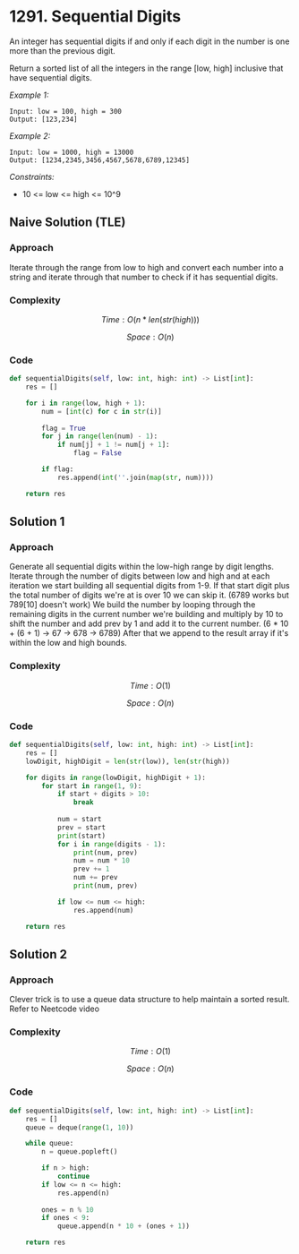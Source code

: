 # 1291. Sequential Digits
An integer has sequential digits if and only if each digit in the number is one more than the previous digit.

Return a sorted list of all the integers in the range [low, high] inclusive that have sequential digits.

*Example 1:*

```
Input: low = 100, high = 300
Output: [123,234]
```

*Example 2:*

```
Input: low = 1000, high = 13000
Output: [1234,2345,3456,4567,5678,6789,12345]
```

*Constraints:*

* 10 <= low <= high <= 10^9

## Naive Solution (TLE)

### Approach
Iterate through the range from low to high and convert each number into a string and iterate through that number to check if it has sequential digits.

### Complexity
$$Time: O(n*len(str(high)))$$

$$Space: O(n)$$

### Code
```py
def sequentialDigits(self, low: int, high: int) -> List[int]:
    res = []

    for i in range(low, high + 1):
        num = [int(c) for c in str(i)]
        
        flag = True
        for j in range(len(num) - 1):
            if num[j] + 1 != num[j + 1]:
                flag = False 

        if flag:
            res.append(int(''.join(map(str, num))))

    return res
```

## Solution 1

### Approach
Generate all sequential digits within the low-high range by digit lengths. Iterate through the number of digits between low and high and at each iteration we start building all sequential digits from 1-9. If that start digit plus the total number of digits we're at is over 10 we can skip it. (6789 works but 789[10] doesn't work) We build the number by looping through the remaining digits in the current number we're building and multiply by 10 to shift the number and add prev by 1 and add it to the current number. (6 * 10 + (6 + 1) -> 67 -> 678 -> 6789) After that we append to the result array if it's within the low and high bounds.

### Complexity
$$Time: O(1)$$

$$Space: O(n)$$

### Code
```py
def sequentialDigits(self, low: int, high: int) -> List[int]:
    res = []
    lowDigit, highDigit = len(str(low)), len(str(high))

    for digits in range(lowDigit, highDigit + 1):
        for start in range(1, 9):
            if start + digits > 10:
                break
            
            num = start
            prev = start
            print(start)
            for i in range(digits - 1):
                print(num, prev)
                num = num * 10
                prev += 1
                num += prev
                print(num, prev)

            if low <= num <= high:
                res.append(num)

    return res
```

## Solution 2

### Approach
Clever trick is to use a queue data structure to help maintain a sorted result. Refer to Neetcode video

### Complexity
$$Time: O(1)$$

$$Space: O(n)$$

### Code
```py
def sequentialDigits(self, low: int, high: int) -> List[int]:
    res = []
    queue = deque(range(1, 10))

    while queue:
        n = queue.popleft()

        if n > high:
            continue
        if low <= n <= high:
            res.append(n)
        
        ones = n % 10
        if ones < 9:
            queue.append(n * 10 + (ones + 1))

    return res
```